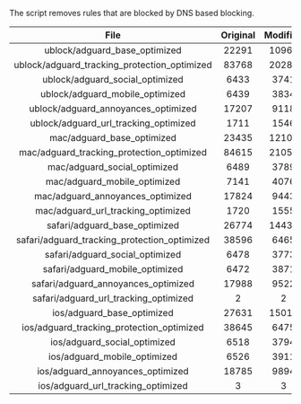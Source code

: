 The script removes rules that are blocked by DNS based blocking.


| File | Original | Modified |
|:----:|:-----:|:-----:|
| ublock/adguard_base_optimized | 22291 | 10968 |
| ublock/adguard_tracking_protection_optimized | 83768 | 20285 |
| ublock/adguard_social_optimized | 6433 | 3741 |
| ublock/adguard_mobile_optimized | 6439 | 3834 |
| ublock/adguard_annoyances_optimized | 17207 | 9118 |
| ublock/adguard_url_tracking_optimized | 1711 | 1546 |
| mac/adguard_base_optimized | 23435 | 12100 |
| mac/adguard_tracking_protection_optimized | 84615 | 21058 |
| mac/adguard_social_optimized | 6489 | 3789 |
| mac/adguard_mobile_optimized | 7141 | 4076 |
| mac/adguard_annoyances_optimized | 17824 | 9443 |
| mac/adguard_url_tracking_optimized | 1720 | 1555 |
| safari/adguard_base_optimized | 26774 | 14430 |
| safari/adguard_tracking_protection_optimized | 38596 | 6465 |
| safari/adguard_social_optimized | 6478 | 3773 |
| safari/adguard_mobile_optimized | 6472 | 3871 |
| safari/adguard_annoyances_optimized | 17988 | 9522 |
| safari/adguard_url_tracking_optimized | 2 | 2 |
| ios/adguard_base_optimized | 27631 | 15019 |
| ios/adguard_tracking_protection_optimized | 38645 | 6475 |
| ios/adguard_social_optimized | 6518 | 3794 |
| ios/adguard_mobile_optimized | 6526 | 3911 |
| ios/adguard_annoyances_optimized | 18785 | 9894 |
| ios/adguard_url_tracking_optimized | 3 | 3 |
